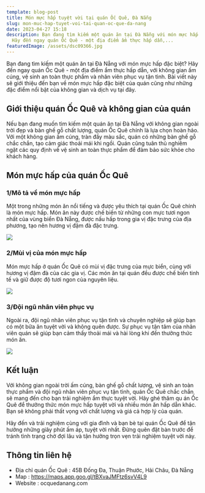 ```yaml
---
template: blog-post
title: Món mực hấp tuyệt vời tại quán Ốc Quê, Đà Nẵng
slug: mon-muc-hap-tuyet-voi-tai-quan-oc-que-da-nang
date: 2023-04-27 15:18
description: Bạn đang tìm kiếm một quán ăn tại Đà Nẵng với món mực hấp đặc biệt?
  Hãy đến ngay quán Ốc Quê - một địa điểm ẩm thực hấp dẫn,...
featuredImage: /assets/dsc09366.jpg
---
```

Bạn đang tìm kiếm một quán ăn tại Đà Nẵng với món mực hấp đặc biệt? Hãy đến ngay quán Ốc Quê - một địa điểm ẩm thực hấp dẫn, với không gian ấm cúng, vệ sinh an toàn thực phẩm và nhân viên phục vụ tận tình. Bài viết này sẽ giới thiệu đến bạn về món mực hấp đặc biệt của quán cũng như những đặc điểm nổi bật của không gian và dịch vụ tại đây.

## Giới thiệu quán Ốc Quê và không gian của quán

Nếu bạn đang muốn tìm kiếm một quán ăn tại Đà Nẵng với không gian ngoài trời đẹp và bàn ghế gỗ chất lượng, quán Ốc Quê chính là lựa chọn hoàn hảo. Với một không gian ấm cúng, tràn đầy màu sắc, quán có những bàn ghế gỗ chắc chắn, tạo cảm giác thoải mái khi ngồi. Quán cũng tuân thủ nghiêm ngặt các quy định về vệ sinh an toàn thực phẩm để đảm bảo sức khỏe cho khách hàng.

## Món mực hấp của quán Ốc Quê

### 1/Mô tả về món mực hấp

Một trong những món ăn nổi tiếng và được yêu thích tại quán Ốc Quê chính là món mực hấp. Món ăn này được chế biến từ những con mực tươi ngon nhất của vùng biển Đà Nẵng, được nấu hấp trong gia vị đặc trưng của địa phương, tạo nên hương vị đậm đà đặc trưng.

![](/assets/dsc09386.jpg)

### 2/Mùi vị của món mực hấp

Món mực hấp ở quán Ốc Quê có mùi vị đặc trưng của mực biển, cùng với hương vị đậm đà của các gia vị. Các món ăn tại quán đều được chế biến tinh tế và giữ được độ tươi ngon của nguyên liệu.

![](/assets/dsc09385.jpg)

### 3/Đội ngũ nhân viên phục vụ

Ngoài ra, đội ngũ nhân viên phục vụ tận tình và chuyên nghiệp sẽ giúp bạn có một bữa ăn tuyệt vời và không quên được. Sự phục vụ tận tâm của nhân viên quán sẽ giúp bạn cảm thấy thoải mái và hài lòng khi đến thưởng thức món ăn.

![](/assets/dsc09384.jpg)

## Kết luận

Với không gian ngoài trời ấm cúng, bàn ghế gỗ chất lượng, vệ sinh an toàn thực phẩm và đội ngũ nhân viên phục vụ tận tình, quán Ốc Quê chắc chắn sẽ mang đến cho bạn trải nghiệm ẩm thực tuyệt vời. Hãy ghé thăm qu án Ốc Quê để thưởng thức món mực hấp tuyệt vời và nhiều món ăn hấp dẫn khác. Bạn sẽ không phải thất vọng với chất lượng và giá cả hợp lý của quán.

Hãy đến và trải nghiệm cùng với gia đình và bạn bè tại quán Ốc Quê để tận hưởng những giây phút ấm áp, tuyệt vời nhất. Đừng quên đặt bàn trước để tránh tình trạng chờ đợi lâu và tận hưởng trọn vẹn trải nghiệm tuyệt vời này.

## T﻿hông tin liên hệ

* Địa chỉ quán Ốc Quê : 45B Đống Đa, Thuận Phước, Hải Châu, Đà Nẵng
* M﻿ap : https://maps.app.goo.gl/tBXvaJMFtz6svV4L9
* Website : ocquedanang.com